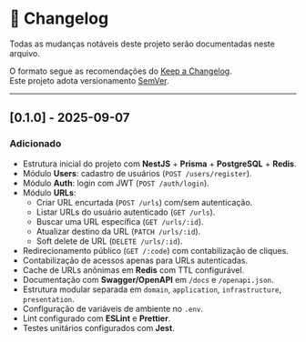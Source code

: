 # 📜 Changelog

Todas as mudanças notáveis deste projeto serão documentadas neste arquivo.

O formato segue as recomendações do [Keep a Changelog](https://keepachangelog.com/pt-BR/1.0.0/).  
Este projeto adota versionamento [SemVer](https://semver.org/lang/pt-BR/).

---

## [0.1.0] - 2025-09-07
### Adicionado
- Estrutura inicial do projeto com **NestJS** + **Prisma** + **PostgreSQL** + **Redis**.
- Módulo **Users**: cadastro de usuários (`POST /users/register`).
- Módulo **Auth**: login com JWT (`POST /auth/login`).
- Módulo **URLs**:
  - Criar URL encurtada (`POST /urls`) com/sem autenticação.
  - Listar URLs do usuário autenticado (`GET /urls`).
  - Buscar uma URL específica (`GET /urls/:id`).
  - Atualizar destino da URL (`PATCH /urls/:id`).
  - Soft delete de URL (`DELETE /urls/:id`).
- Redirecionamento público (`GET /:code`) com contabilização de cliques.
- Contabilização de acessos apenas para URLs autenticadas.
- Cache de URLs anônimas em **Redis** com TTL configurável.
- Documentação com **Swagger/OpenAPI** em `/docs` e `/openapi.json`.
- Estrutura modular separada em `domain`, `application`, `infrastructure`, `presentation`.
- Configuração de variáveis de ambiente no `.env`.
- Lint configurado com **ESLint** e **Prettier**.
- Testes unitários configurados com **Jest**.